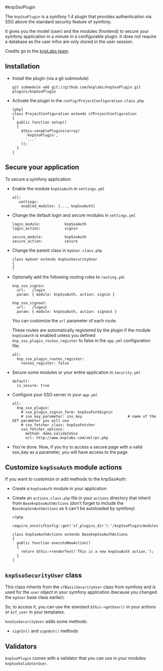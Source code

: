 #knpSsoPlugin

The `knpSsoPlugin` is a symfony 1.4 plugin that provides authentication via SSO above the standard security feature of symfony.

It gives you the model (user) and the modules (frontend) to secure your symfony application in a minute in a configurable plugin.
It does not require a database as the user infos are only stored in the user session.

Credits go to the [knpLabs team](http://www.knplabs.com).

## Installation ##

  * Install the plugin (via a git submodule)

        git submodule add git://github.com/knplabs/knpSsoPlugin.git plugins/knpSsoPlugin
  
  * Activate the plugin in the `config/ProjectConfiguration.class.php`
  
        [php]
        class ProjectConfiguration extends sfProjectConfiguration
        {
          public function setup()
          {
            $this->enablePlugins(array(
              'knpSsoPlugin',
              '...'
            ));
          }
        }

## Secure your application ###

To secure a symfony application:

  * Enable the module `knpSsoAuth` in `settings.yml`

        all:
          .settings:
            enabled_modules: [..., knpSsoAuth]

  * Change the default login and secure modules in `settings.yml`

        login_module:           knpSsoAuth
        login_action:           signin
        
        secure_module:          knpSsoAuth
        secure_action:          secure

  * Change the parent class in `myUser.class.php`

        class myUser extends knpSsoSecurityUser
        {
        }

  * Optionally add the following routing rules to `routing.yml`

        knp_sso_signin:
          url:   /login
          param: { module: knpSsoAuth, action: signin }
        
        knp_sso_signout:
          url:   /logout
          param: { module: knpSsoAuth, action: signout }

    You can customize the `url` parameter of each route.

    These routes are automatically registered by the plugin if the module `knpSsoAuth`
    is enabled unless you defined `knp_sso_plugin_routes_register` to false
    in the `app.yml` configuration file:

        all:
          knp_sso_plugin_routes_register:
            routes_register: false

  * Secure some modules or your entire application in `security.yml`

        default:
          is_secure: true

  * Configure your SSO server in your `app.yml`

        all:
          knp_sso_plugin:
            # sso_plugin_signin_form: knpSsoFormSignin
            # sso_key_parameter: sso_key                     # name of the GET parameter you will use
            # sso_fetcher_class: knpSsoFetcher
            sso_fetcher_options:
              method: demo.validateSso
              url: http://www.knplabs.com/xmlrpc.php

          
  * You're done. Now, if you try to access a secure page with a valid sso_key as a parameter, you will have access to the page.

## Customize `knpSsoAuth` module actions ##

If you want to customize or add methods to the knpSsoAuth:

  * Create a `knpSsoAuth` module in your application

  * Create an `actions.class.php` file in your `actions` directory that inherit
    from `BaseknpSsoAuthActions` (don't forget to include the `BaseknpSsoAuthActions`
    as it can't be autoloaded by symfony)

        <?php
    
        require_once(sfConfig::get('sf_plugins_dir').'/knpSsoPlugin/modules/knpSsoAuth/lib/BaseknpSsoAuthActions.class.php');
    
        class knpSsoAuthActions extends BaseknpSsoAuthActions
        {
          public function executeNewAction()
          {
            return $this->renderText('This is a new knpSsoAuth action.');
          }
        }

## `knpSsoSecurityUser` class ##

This class inherits from the `sfBasicSecurityUser` class from symfony and is used for the `user` object in your symfony application (because you changed the `myUser` base class earlier).

So, to access it, you can use the standard `$this->getUser()` in your actions or `$sf_user` in your templates.

`knoSsoSecurityUser` adds some methods:

  * `signIn()` and `signOut()` methods

## Validators ##

`knpSsoPlugin` comes with a validator that you can use in your modules:
`knpSsoValidatorUser`.

